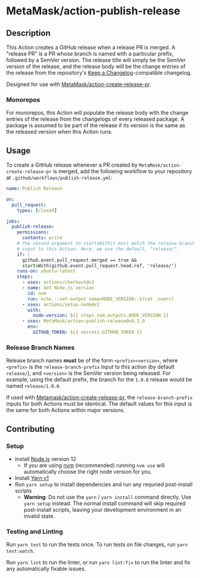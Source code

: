 # MetaMask/action-publish-release

## Description

This Action creates a GitHub release when a release PR is merged.
A "release PR" is a PR whose branch is named with a particular prefix, followed by a SemVer version.
The release title will simply be the SemVer version of the release, and the release body will be the change entries of the release from the repository's [Keep a Changelog](https://keepachangelog.com/en/1.0.0/)-compatible changelog.

Designed for use with [MetaMask/action-create-release-pr](https://github.com/MetaMask/action-create-release-pr).

### Monorepos

For monorepos, this Action will populate the release body with the change entries of the release from the changelogs of every released package.
A package is assumed to be part of the release if its version is the same as the released version when this Action runs.

## Usage

To create a GitHub release whenever a PR created by `MetaMask/action-create-release-pr` is merged, add the following workflow to your repository at `.github/workflows/publish-release.yml`:

```yaml
name: Publish Release

on:
  pull_request:
    types: [closed]

jobs:
  publish-release:
    permissions:
      contents: write
    # The second argument to startsWith() must match the release-branch-prefix
    # input to this Action. Here, we use the default, "release/".
    if: |
      github.event.pull_request.merged == true &&
      startsWith(github.event.pull_request.head.ref, 'release/')
    runs-on: ubuntu-latest
    steps:
      - uses: actions/checkout@v2
      - name: Get Node.js version
        id: nvm
        run: echo ::set-output name=NODE_VERSION::$(cat .nvmrc)
      - uses: actions/setup-node@v2
        with:
          node-version: ${{ steps.nvm.outputs.NODE_VERSION }}
      - uses: MetaMask/action-publish-release@v0.1.0
        env:
          GITHUB_TOKEN: ${{ secrets.GITHUB_TOKEN }}
```

### Release Branch Names

Release branch names **must** be of the form `<prefix><version>`, where `<prefix>` is the `release-branch-prefix` input to this action (by default `release/`), and `<version>` is the SemVer version being released.
For example, using the default prefix, the branch for the `1.0.0` release would be named `release/1.0.0`.

If used with [Metamask/action-create-release-pr](https://github.com/MetaMask/action-create-release-pr), the `release-branch-prefix` inputs for both Actions must be identical.
The default values for this input is the same for both Actions within major versions.

## Contributing

### Setup

- Install [Node.js](https://nodejs.org) version 12
  - If you are using [nvm](https://github.com/creationix/nvm#installation) (recommended) running `nvm use` will automatically choose the right node version for you.
- Install [Yarn v1](https://yarnpkg.com/en/docs/install)
- Run `yarn setup` to install dependencies and run any requried post-install scripts
  - **Warning**: Do not use the `yarn` / `yarn install` command directly. Use `yarn setup` instead. The normal install command will skip required post-install scripts, leaving your development environment in an invalid state.

### Testing and Linting

Run `yarn test` to run the tests once. To run tests on file changes, run `yarn test:watch`.

Run `yarn lint` to run the linter, or run `yarn lint:fix` to run the linter and fix any automatically fixable issues.
